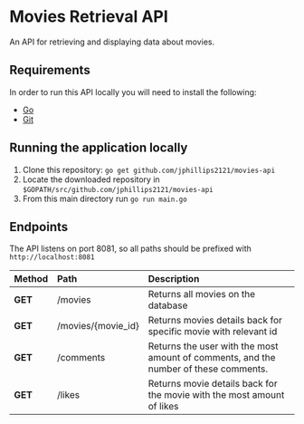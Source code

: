 # Movies Retrieval API

An API for retrieving and displaying data about movies. 

## Requirements
In order to run this API locally you will need to install the following:

- [Go](https://golang.org/doc/install)
- [Git](https://git-scm.com/downloads)

## Running the application locally

1. Clone this repository: `go get github.com/jphillips2121/movies-api`
1. Locate the downloaded repository in `$GOPATH/src/github.com/jphillips2121/movies-api`
1. From this main directory run `go run main.go`

## Endpoints

The API listens on port 8081, so all paths should be prefixed with `http://localhost:8081`

Method    | Path                                            | Description
:---------|:------------------------------------------------|:-----------
**GET**   | /movies                                         | Returns all movies on the database
**GET**  | /movies/{movie_id}                              | Returns movies details back for specific movie with relevant id
**GET**   | /comments                                       | Returns the user with the most amount of comments, and the number of these comments.
**GET**   | /likes                                          | Returns movie details back for the movie with the most amount of likes

